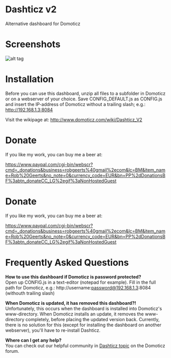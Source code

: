 # Dashticz v2
Alternative dashboard for Domoticz




# Screenshots
![alt tag](http://i.imgur.com/cKeAyE7.jpg)




# Installation
Before you can use this dashboard, unzip all files to a subfolder in Domoticz or on a webserver of your choice.
Save CONFIG_DEFAULT.js as CONFIG.js and insert the IP-address of Domoticz without a trailing slash; e.g.: http://192.168.1.3:8084


Visit the wikipage at: http://www.domoticz.com/wiki/Dashticz_V2




# Donate

If you like my work, you can buy me a beer at: 

https://www.paypal.com/cgi-bin/webscr?cmd=_donations&business=robgeerts%40gmail%2ecom&lc=BM&item_name=Rob%20Geerts&no_note=0&currency_code=EUR&bn=PP%2dDonationsBF%3abtn_donateCC_LG%2egif%3aNonHostedGuest




# Donate

If you like my work, you can buy me a beer at: 

https://www.paypal.com/cgi-bin/webscr?cmd=_donations&business=robgeerts%40gmail%2ecom&lc=BM&item_name=Rob%20Geerts&no_note=0&currency_code=EUR&bn=PP%2dDonationsBF%3abtn_donateCC_LG%2egif%3aNonHostedGuest




# Frequently Asked Questions

<b>How to use this dashboard if Domoticz is password protected?</b><br />
Open up CONFIG.js in a text-editor (notepad for example).
Fill in the full path for Domoticz, e.g.: http://username:password@192.168.1.3:8084 (withouth trailing slash)

<b>When Domoticz is updated, it has removed this dashboard?!</b><br />
Unfortunately, this occurs when the dashboard is installed into Domoticz's www-directory.
When Domoticz installs an update, it removes the www-directory completely, before placing the updated version back. Currently, there is no solution for this (except for installing the dashboard on another webserver), you'll have to re-install Dashticz.

<b>Where can I get any help?</b><br />
You can check out our helpful community in [Dashticz topic](https://www.domoticz.com/forum/viewtopic.php?f=8&t=16526) on the Domoticz forum.
